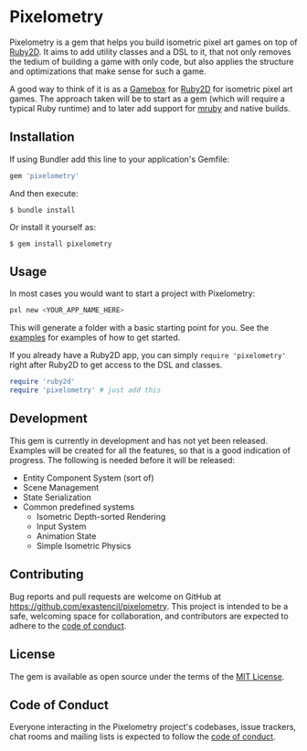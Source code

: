 # Pixelometry

Pixelometry is a gem that helps you build isometric pixel art games on top of
[Ruby2D](https://ruby2d.com). It aims to add utility classes and a DSL to it,
that not only removes the tedium of building a game with only code, but also
applies the structure and optimizations that make sense for such a game.

A good way to think of it is as a [Gamebox](https://gamebox.io) for
[Ruby2D](https://ruby2d.com) for isometric pixel art games. The approach taken
will be to start as a gem (which will require a typical Ruby runtime) and to
later add support for [mruby](https://mruby.org/) and native builds.

## Installation

If using Bundler add this line to your application's Gemfile:

```ruby
gem 'pixelometry'
```

And then execute:

    $ bundle install

Or install it yourself as:

    $ gem install pixelometry

## Usage

In most cases you would want to start a project with Pixelometry:

```sh
pxl new <YOUR_APP_NAME_HERE>
```

This will generate a folder with a basic starting point for you. See the
[examples](https://github.com/exastencil/pixelometry/examples) for examples
of how to get started.

If you already have a Ruby2D app, you can simply `require 'pixelometry'`
right after Ruby2D to get access to the DSL and classes.

```ruby
require 'ruby2d'
require 'pixelometry' # just add this
```

## Development

This gem is currently in development and has not yet been released. Examples
will be created for all the features, so that is a good indication of progress.
The following is needed before it will be released:

- Entity Component System (sort of)
- Scene Management
- State Serialization
- Common predefined systems
  - Isometric Depth-sorted Rendering
  - Input System
  - Animation State
  - Simple Isometric Physics

## Contributing

Bug reports and pull requests are welcome on GitHub at
https://github.com/exastencil/pixelometry. This project is intended to be a
safe, welcoming space for collaboration, and contributors are expected to
adhere to the
[code of conduct](https://github.com/exastencil/pixelometry/blob/master/CODE_OF_CONDUCT.md).

## License

The gem is available as open source under the terms of the [MIT License](https://opensource.org/licenses/MIT).

## Code of Conduct

Everyone interacting in the Pixelometry project's codebases, issue trackers,
chat rooms and mailing lists is expected to follow the
[code of conduct](https://github.com/exastencil/pixelometry/blob/master/CODE_OF_CONDUCT.md).

